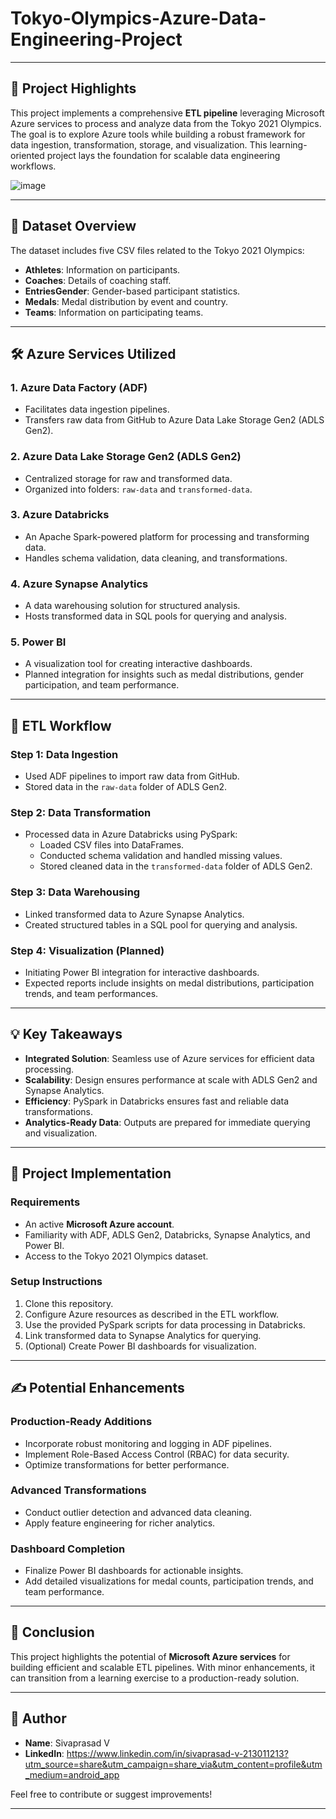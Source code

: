 # Tokyo-Olympics-Azure-Data-Engineering-Project

---

## 🌟 Project Highlights  
This project implements a comprehensive **ETL pipeline** leveraging Microsoft Azure services to process and analyze data from the Tokyo 2021 Olympics. The goal is to explore Azure tools while building a robust framework for data ingestion, transformation, storage, and visualization. This learning-oriented project lays the foundation for scalable data engineering workflows.  

![image](https://github.com/user-attachments/assets/2bc1b2b9-243e-49c6-a1cd-efec06ecb737)


---

## 📂 Dataset Overview  
The dataset includes five CSV files related to the Tokyo 2021 Olympics:  
- **Athletes**: Information on participants.  
- **Coaches**: Details of coaching staff.  
- **EntriesGender**: Gender-based participant statistics.  
- **Medals**: Medal distribution by event and country.  
- **Teams**: Information on participating teams.  

---

## 🛠️ Azure Services Utilized  

### 1. **Azure Data Factory (ADF)**  
- Facilitates data ingestion pipelines.  
- Transfers raw data from GitHub to Azure Data Lake Storage Gen2 (ADLS Gen2).  

### 2. **Azure Data Lake Storage Gen2 (ADLS Gen2)**  
- Centralized storage for raw and transformed data.  
- Organized into folders: `raw-data` and `transformed-data`.  

### 3. **Azure Databricks**  
- An Apache Spark-powered platform for processing and transforming data.  
- Handles schema validation, data cleaning, and transformations.  

### 4. **Azure Synapse Analytics**  
- A data warehousing solution for structured analysis.  
- Hosts transformed data in SQL pools for querying and analysis.  

### 5. **Power BI**  
- A visualization tool for creating interactive dashboards.  
- Planned integration for insights such as medal distributions, gender participation, and team performance.  

---

## 🚀 ETL Workflow  

### **Step 1: Data Ingestion**  
- Used ADF pipelines to import raw data from GitHub.  
- Stored data in the `raw-data` folder of ADLS Gen2.  

### **Step 2: Data Transformation**  
- Processed data in Azure Databricks using PySpark:  
  - Loaded CSV files into DataFrames.  
  - Conducted schema validation and handled missing values.  
  - Stored cleaned data in the `transformed-data` folder of ADLS Gen2.  

### **Step 3: Data Warehousing**  
- Linked transformed data to Azure Synapse Analytics.  
- Created structured tables in a SQL pool for querying and analysis.  

### **Step 4: Visualization (Planned)**  
- Initiating Power BI integration for interactive dashboards.  
- Expected reports include insights on medal distributions, participation trends, and team performances.  

---

## 💡 Key Takeaways  
- **Integrated Solution**: Seamless use of Azure services for efficient data processing.  
- **Scalability**: Design ensures performance at scale with ADLS Gen2 and Synapse Analytics.  
- **Efficiency**: PySpark in Databricks ensures fast and reliable data transformations.  
- **Analytics-Ready Data**: Outputs are prepared for immediate querying and visualization.  

---

## 🔧 Project Implementation  

### **Requirements**  
- An active **Microsoft Azure account**.  
- Familiarity with ADF, ADLS Gen2, Databricks, Synapse Analytics, and Power BI.  
- Access to the Tokyo 2021 Olympics dataset.  

### **Setup Instructions**  
1. Clone this repository.  
2. Configure Azure resources as described in the ETL workflow.  
3. Use the provided PySpark scripts for data processing in Databricks.  
4. Link transformed data to Synapse Analytics for querying.  
5. (Optional) Create Power BI dashboards for visualization.  

---

## ✍️ Potential Enhancements  

### **Production-Ready Additions**  
- Incorporate robust monitoring and logging in ADF pipelines.  
- Implement Role-Based Access Control (RBAC) for data security.  
- Optimize transformations for better performance.  

### **Advanced Transformations**  
- Conduct outlier detection and advanced data cleaning.  
- Apply feature engineering for richer analytics.  

### **Dashboard Completion**  
- Finalize Power BI dashboards for actionable insights.  
- Add detailed visualizations for medal counts, participation trends, and team performance.  

---

## 📝 Conclusion  
This project highlights the potential of **Microsoft Azure services** for building efficient and scalable ETL pipelines. With minor enhancements, it can transition from a learning exercise to a production-ready solution.  

---

## 👤 Author  
- **Name**: Sivaprasad V 
- **LinkedIn**: https://www.linkedin.com/in/sivaprasad-v-213011213?utm_source=share&utm_campaign=share_via&utm_content=profile&utm_medium=android_app

Feel free to contribute or suggest improvements!  

---
